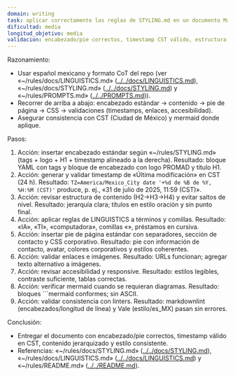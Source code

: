 ```yaml
---
domain: writing
task: aplicar correctamente las reglas de STYLING.md en un documento Markdown corporativo
dificultad: media
longitud_objetivo: media
validacion: encabezado/pie correctos, timestamp CST válido, estructura y estilos conformes a STYLING.md
---
```

<!-- markdownlint-disable MD041 -->

Razonamiento:
- Usar español mexicano y formato CoT del repo (ver «~/rules/docs/LINGUISTICS.md» ([../../docs/LINGUISTICS.md](../../docs/LINGUISTICS.md)), «~/rules/docs/STYLING.md» ([../../docs/STYLING.md](../../docs/STYLING.md)) y «~/rules/PROMPTS.md» ([../../PROMPTS.md](../../PROMPTS.md))).
- Recorrer de arriba a abajo: encabezado estándar → contenido → pie de página → CSS → validaciones (timestamps, enlaces, accesibilidad).
- Asegurar consistencia con CST (Ciudad de México) y mermaid donde aplique.

Pasos:
1) Acción: insertar encabezado estándar según «~/rules/STYLING.md» (tags + logo + H1 + timestamp alineado a la derecha).
   Resultado: bloque YAML con tags y bloque de encabezado con logo PROMAD y título H1.
2) Acción: generar y validar timestamp de «Última modificación» en CST (24 h).
   Resultado: `TZ=America/Mexico_City date '+%d de %B de %Y, %H:%M (CST)'` produce, p. ej., «31 de julio de 2025, 11:59 (CST)».
3) Acción: revisar estructura de contenido (H2→H3→H4) y evitar saltos de nivel.
   Resultado: jerarquía clara; títulos en estilo oración y sin punto final.
4) Acción: aplicar reglas de LINGUISTICS a términos y comillas.
   Resultado: «IA», «TI», «computadora», comillas «», préstamos en cursiva.
5) Acción: insertar pie de página estándar con separadores, sección de contacto y CSS corporativo.
   Resultado: pie con información de contacto, avatar, colores corporativos y estilos coherentes.
6) Acción: validar enlaces e imágenes.
   Resultado: URLs funcionan; agregar texto alternativo a imágenes.
7) Acción: revisar accesibilidad y responsive.
   Resultado: estilos legibles, contraste suficiente, tablas correctas.
8) Acción: verificar mermaid cuando se requieran diagramas.
   Resultado: bloques ```mermaid conformes; sin ASCII.
9) Acción: validar consistencia con linters.
   Resultado: markdownlint (encabezados/longitud de línea) y Vale (estilo/es_MX) pasan sin errores.

Conclusión:
- Entregar el documento con encabezado/pie correctos, timestamp válido en CST, contenido jerarquizado y estilo consistente.
- Referencias: «~/rules/docs/STYLING.md» ([../../docs/STYLING.md](../../docs/STYLING.md)), «~/rules/docs/LINGUISTICS.md» ([../../docs/LINGUISTICS.md](../../docs/LINGUISTICS.md)) y «~/rules/README.md» ([../../README.md](../../README.md)).

